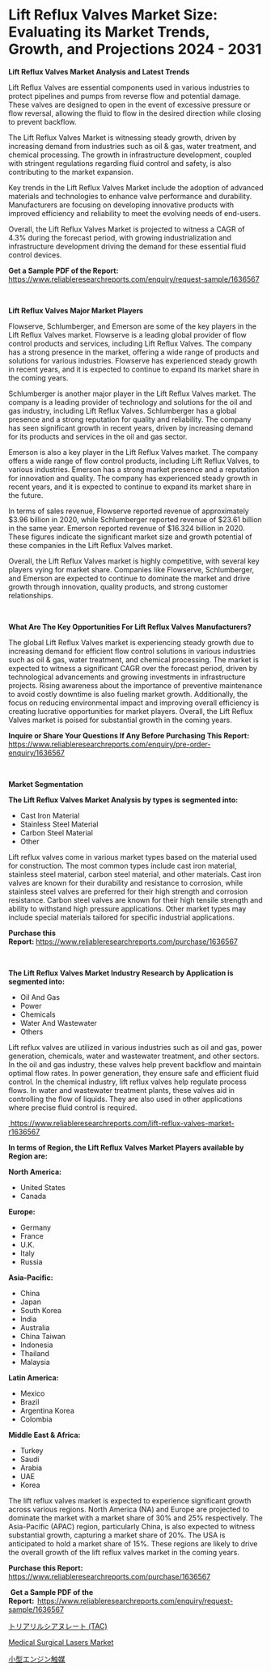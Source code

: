<p><h1>Lift Reflux Valves Market Size: Evaluating its Market Trends, Growth, and Projections 2024 - 2031</h1></p><p><strong>Lift Reflux Valves Market Analysis and Latest Trends</strong></p>
<p><p>Lift Reflux Valves are essential components used in various industries to protect pipelines and pumps from reverse flow and potential damage. These valves are designed to open in the event of excessive pressure or flow reversal, allowing the fluid to flow in the desired direction while closing to prevent backflow.</p><p>The Lift Reflux Valves Market is witnessing steady growth, driven by increasing demand from industries such as oil & gas, water treatment, and chemical processing. The growth in infrastructure development, coupled with stringent regulations regarding fluid control and safety, is also contributing to the market expansion.</p><p>Key trends in the Lift Reflux Valves Market include the adoption of advanced materials and technologies to enhance valve performance and durability. Manufacturers are focusing on developing innovative products with improved efficiency and reliability to meet the evolving needs of end-users.</p><p>Overall, the Lift Reflux Valves Market is projected to witness a CAGR of 4.3% during the forecast period, with growing industrialization and infrastructure development driving the demand for these essential fluid control devices.</p></p>
<p><strong>Get a Sample PDF of the Report:&nbsp;</strong> <a href="https://www.reliableresearchreports.com/enquiry/request-sample/1636567">https://www.reliableresearchreports.com/enquiry/request-sample/1636567</a></p>
<p>&nbsp;</p>
<p><strong>Lift Reflux Valves Major Market Players</strong></p>
<p><p>Flowserve, Schlumberger, and Emerson are some of the key players in the Lift Reflux Valves market. Flowserve is a leading global provider of flow control products and services, including Lift Reflux Valves. The company has a strong presence in the market, offering a wide range of products and solutions for various industries. Flowserve has experienced steady growth in recent years, and it is expected to continue to expand its market share in the coming years.</p><p>Schlumberger is another major player in the Lift Reflux Valves market. The company is a leading provider of technology and solutions for the oil and gas industry, including Lift Reflux Valves. Schlumberger has a global presence and a strong reputation for quality and reliability. The company has seen significant growth in recent years, driven by increasing demand for its products and services in the oil and gas sector.</p><p>Emerson is also a key player in the Lift Reflux Valves market. The company offers a wide range of flow control products, including Lift Reflux Valves, to various industries. Emerson has a strong market presence and a reputation for innovation and quality. The company has experienced steady growth in recent years, and it is expected to continue to expand its market share in the future.</p><p>In terms of sales revenue, Flowserve reported revenue of approximately $3.96 billion in 2020, while Schlumberger reported revenue of $23.61 billion in the same year. Emerson reported revenue of $16.324 billion in 2020. These figures indicate the significant market size and growth potential of these companies in the Lift Reflux Valves market.</p><p>Overall, the Lift Reflux Valves market is highly competitive, with several key players vying for market share. Companies like Flowserve, Schlumberger, and Emerson are expected to continue to dominate the market and drive growth through innovation, quality products, and strong customer relationships.</p></p>
<p>&nbsp;</p>
<p><strong>What Are The Key Opportunities For Lift Reflux Valves Manufacturers?</strong></p>
<p><p>The global Lift Reflux Valves market is experiencing steady growth due to increasing demand for efficient flow control solutions in various industries such as oil & gas, water treatment, and chemical processing. The market is expected to witness a significant CAGR over the forecast period, driven by technological advancements and growing investments in infrastructure projects. Rising awareness about the importance of preventive maintenance to avoid costly downtime is also fueling market growth. Additionally, the focus on reducing environmental impact and improving overall efficiency is creating lucrative opportunities for market players. Overall, the Lift Reflux Valves market is poised for substantial growth in the coming years.</p></p>
<p><strong>Inquire or Share Your Questions If Any Before Purchasing This Report:</strong> <a href="https://www.reliableresearchreports.com/enquiry/pre-order-enquiry/1636567">https://www.reliableresearchreports.com/enquiry/pre-order-enquiry/1636567</a></p>
<p>&nbsp;</p>
<p><strong>Market Segmentation</strong></p>
<p><strong>The Lift Reflux Valves Market Analysis by types is segmented into:</strong></p>
<p><ul><li>Cast Iron Material</li><li>Stainless Steel Material</li><li>Carbon Steel Material</li><li>Other</li></ul></p>
<p><p>Lift reflux valves come in various market types based on the material used for construction. The most common types include cast iron material, stainless steel material, carbon steel material, and other materials. Cast iron valves are known for their durability and resistance to corrosion, while stainless steel valves are preferred for their high strength and corrosion resistance. Carbon steel valves are known for their high tensile strength and ability to withstand high pressure applications. Other market types may include special materials tailored for specific industrial applications.</p></p>
<p><strong>Purchase this Report:&nbsp;</strong><a href="https://www.reliableresearchreports.com/purchase/1636567">https://www.reliableresearchreports.com/purchase/1636567</a></p>
<p>&nbsp;</p>
<p><strong>The Lift Reflux Valves Market Industry Research by Application is segmented into:</strong></p>
<p><ul><li>Oil And Gas</li><li>Power</li><li>Chemicals</li><li>Water And Wastewater</li><li>Others</li></ul></p>
<p><p>Lift reflux valves are utilized in various industries such as oil and gas, power generation, chemicals, water and wastewater treatment, and other sectors. In the oil and gas industry, these valves help prevent backflow and maintain optimal flow rates. In power generation, they ensure safe and efficient fluid control. In the chemical industry, lift reflux valves help regulate process flows. In water and wastewater treatment plants, these valves aid in controlling the flow of liquids. They are also used in other applications where precise fluid control is required.</p></p>
<p><a href="https://www.reliableresearchreports.com/lift-reflux-valves-market-r1636567">&nbsp;https://www.reliableresearchreports.com/lift-reflux-valves-market-r1636567</a></p>
<p><strong>In terms of Region, the Lift Reflux Valves Market Players available by Region are:</strong></p>
<p>
    <p> <strong> North America: </strong>
        <ul>
            <li>United States</li>
            <li>Canada</li>
        </ul>
        </p> 
    <p> <strong> Europe: </strong>
        <ul>
            <li>Germany</li>
            <li>France</li>
            <li>U.K.</li>
            <li>Italy</li>
            <li>Russia</li>
        </ul>
        </p> 
    <p> <strong> Asia-Pacific: </strong>
        <ul>
            <li>China</li>
            <li>Japan</li>
            <li>South Korea</li>
            <li>India</li>
            <li>Australia</li>
            <li>China Taiwan</li>
            <li>Indonesia</li>
            <li>Thailand</li>
            <li>Malaysia</li>
        </ul>
        </p> 
    <p> <strong> Latin America: </strong>
        <ul>
            <li>Mexico</li>
            <li>Brazil</li>
            <li>Argentina Korea</li>
            <li>Colombia</li>
        </ul>
        </p> 
    <p> <strong> Middle East & Africa: </strong>
        <ul>
            <li>Turkey</li>
            <li>Saudi</li>
            <li>Arabia</li>
            <li>UAE</li>
            <li>Korea</li>
        </ul>
    </p>
    </p>
<p><p>The lift reflux valves market is expected to experience significant growth across various regions. North America (NA) and Europe are projected to dominate the market with a market share of 30% and 25% respectively. The Asia-Pacific (APAC) region, particularly China, is also expected to witness substantial growth, capturing a market share of 20%. The USA is anticipated to hold a market share of 15%. These regions are likely to drive the overall growth of the lift reflux valves market in the coming years.</p></p>
<p><strong>Purchase this Report: </strong><a href="https://www.reliableresearchreports.com/purchase/1636567">https://www.reliableresearchreports.com/purchase/1636567</a></p>
<p>&nbsp;<strong>Get a Sample PDF of the Report:&nbsp;&nbsp;</strong><a href="https://www.reliableresearchreports.com/enquiry/request-sample/1636567">https://www.reliableresearchreports.com/enquiry/request-sample/1636567</a></p>
<p><strong></strong></p>
<p><p><a href="https://github.com/JoanaNitzsche/Market-Research-Report-List-1/blob/main/725395392401.md">トリアリルシアヌレート (TAC)</a></p><p><a href="https://github.com/kathiaseamanalvaradovlprc2h/Market-Research-Report-List-2/blob/main/medical-surgical-lasers-market.md">Medical Surgical Lasers Market</a></p><p><a href="https://github.com/VernieBarton2023/Market-Research-Report-List-1/blob/main/412030192398.md">小型エンジン触媒</a></p></p>